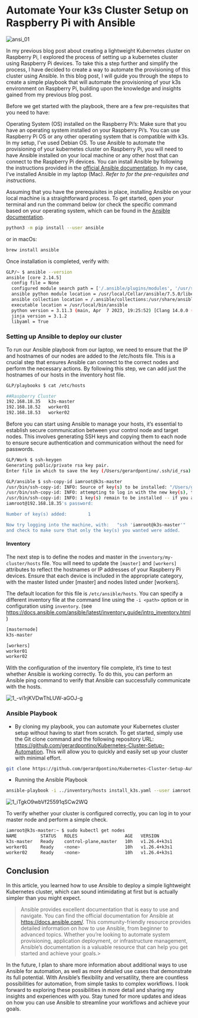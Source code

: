 # Automate Your k3s Cluster Setup on Raspberry Pi with Ansible

![ansi_01](https://github.com/user-attachments/assets/8423fe6e-df31-4b86-bab7-c912cc386896)

In my previous blog post about creating a lightweight Kubernetes cluster on Raspberry Pi, I explored the process of setting up a kubernetes cluster using Raspberry Pi devices. To take this a step further and simplify the process, I have decided to create a way to automate the provisioning of this cluster using Ansible. In this blog post, I will guide you through the steps to create a simple playbook that will automate the provisioning of your k3s environment on Raspberry Pi, building upon the knowledge and insights gained from my previous blog post.

Before we get started with the playbook, there are a few pre-requisites that you need to have:

Operating System (OS) installed on the Raspberry Pi’s: Make sure that you have an operating system installed on your Raspberry Pi’s. You can use Raspberry Pi OS or any other operating system that is compatible with k3s. In my setup, I’ve used Debian OS.
To use Ansible to automate the provisioning of your kubernetes cluster on Raspberry Pi, you will need to have Ansible installed on your local machine or any other host that can connect to the Raspberry Pi devices. You can install Ansible by following the instructions provided in the [official Ansible documentation](https://docs.ansible.com/ansible/latest/installation_guide/index.html). In my case, I’ve installed Ansible in my laptop (Mac). _Refer to for the pre-requisites and instructions_.

Assuming that you have the prerequisites in place, installing Ansible on your local machine is a straightforward process. To get started, open your terminal and run the command below (or check the specific command based on your operating system, which can be found in the [Ansible documentation](https://docs.ansible.com/ansible/latest/installation_guide/intro_installation.html).

```bash
python3 -m pip install --user ansible
```

or in macOs:

```bash
brew install ansible
```

Once installation is completed, verify with:

```bash
GLP/~ $ ansible --version
ansible [core 2.14.5]
  config file = None
  configured module search path = ['/.ansible/plugins/modules', '/usr/share/ansible/plugins/modules']
  ansible python module location = /usr/local/Cellar/ansible/7.5.0/libexec/lib/python3.11/site-packages/ansible
  ansible collection location = /.ansible/collections:/usr/share/ansible/collections
  executable location = /usr/local/bin/ansible
  python version = 3.11.3 (main, Apr  7 2023, 19:25:52) [Clang 14.0.0 (clang-1400.0.29.202)] (/usr/local/opt/python/bin/python3.7)
  jinja version = 3.1.2
  libyaml = True
```

### Setting up Ansible to deploy our cluster

To run our Ansible playbook from our laptop, we need to ensure that the IP and hostnames of our nodes are added to the /etc/hosts file. This is a crucial step that ensures Ansible can connect to the correct nodes and perform the necessary actions. By following this step, we can add just the hostnames of our hosts in the inventory host file.

```bash
GLP/playbooks $ cat /etc/hosts

##Raspberry Cluster
192.168.18.35   k3s-master
192.168.18.52   worker01
192.168.18.53   worker02
```

Before you can start using Ansible to manage your hosts, it’s essential to establish secure communication between your control node and target nodes. This involves generating SSH keys and copying them to each node to ensure secure authentication and communication without the need for passwords.

```bash
GLP/Work $ ssh-keygen
Generating public/private rsa key pair.
Enter file in which to save the key (/Users/gerardpontino/.ssh/id_rsa):

GLP/ansible $ ssh-copy-id iamroot@k3s-master
/usr/bin/ssh-copy-id: INFO: Source of key(s) to be installed: "/Users/glp/.ssh/id_rsa.pub"
/usr/bin/ssh-copy-id: INFO: attempting to log in with the new key(s), to filter out any that are already installed
/usr/bin/ssh-copy-id: INFO: 1 key(s) remain to be installed -- if you are prompted now it is to install the new keys
iamroot@192.168.18.35's password: 

Number of key(s) added:        1

Now try logging into the machine, with:   "ssh 'iamroot@k3s-master'"
and check to make sure that only the key(s) you wanted were added.
```

#### Inventory

The next step is to define the nodes and master in the `inventory/my-cluster/hosts` file. You will need to update the `[master]` and `[workers]` attributes to reflect the hostnames or IP addresses of your Raspberry Pi devices. Ensure that each device is included in the appropriate category, with the master listed under [master] and nodes listed under [workers].

The default location for this file is `/etc/ansible/hosts`. You can specify a different inventory file at the command line using the `-i <path>` option or in configuration using `inventory`. (see https://docs.ansible.com/ansible/latest/inventory_guide/intro_inventory.html)

```bash
[masternode]
k3s-master

[workers]
worker01
worker02
```

With the configuration of the inventory file complete, it’s time to test whether Ansible is working correctly. To do this, you can perform an Ansible ping command to verify that Ansible can successfully communicate with the hosts.

![1_-vi1rjKVDwThLUW-aGOJ-g](https://github.com/user-attachments/assets/43301ead-33da-486f-a634-cff6a5687b27)

### Ansible Playbook
- By cloning my playbook, you can automate your Kubernetes cluster setup without having to start from scratch. To get started, simply use the Git clone command and the following repository URL: https://github.com/gerardpontino/Kubernetes-Cluster-Setup-Automation. This will allow you to quickly and easily set up your cluster with minimal effort.

```bash
git clone https://github.com/gerardpontino/Kubernetes-Cluster-Setup-Automation
```
- Running the Ansible Playbook
```bash
ansible-playbook -i ../inventory/hosts install_k3s.yaml --user iamroot
```

![1_iTgkO9wbVf25591qSCw2WQ](https://github.com/user-attachments/assets/34e41f80-822c-485a-8710-128d713f455f)

To verify whether your cluster is configured correctly, you can log in to your master node and perform a simple check.

```bash
iamroot@k3s-master:~ $ sudo kubectl get nodes
NAME         STATUS   ROLES                  AGE   VERSION
k3s-master   Ready    control-plane,master   10h   v1.26.4+k3s1
worker01     Ready    <none>                 10h   v1.26.4+k3s1
worker02     Ready    <none>                 10h   v1.26.4+k3s1
```

## Conclusion

In this article, you learned how to use Ansible to deploy a simple lightweight Kubernetes cluster, which can sound intimidating at first but is actually simpler than you might expect.

>Ansible provides excellent documentation that is easy to use and navigate. You can find the official documentation for Ansible at https://docs.ansible.com/. This community-friendly resource provides detailed information on how to use Ansible, from beginner to advanced topics. Whether you’re looking to automate system provisioning, application deployment, or infrastructure management, Ansible’s documentation is a valuable resource that can help you get started and achieve your goals.>

In the future, I plan to share more information about additional ways to use Ansible for automation, as well as more detailed use cases that demonstrate its full potential. With Ansible’s flexibility and versatility, there are countless possibilities for automation, from simple tasks to complex workflows. I look forward to exploring these possibilities in more detail and sharing my insights and experiences with you. Stay tuned for more updates and ideas on how you can use Ansible to streamline your workflows and achieve your goals.
